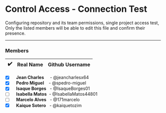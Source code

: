 # Control Access - Connection Test

Configuring repository and its team permissions, single project access test,
Only the listed members will be able to edit this file and confirm their presence.

<hr>

### Members 


|  ✔️ |Real Name  | Github Username |
|--------|-----------------|---------------------|
- [x] &nbsp;&nbsp; **Jean Charles**  &nbsp;&nbsp;&nbsp; - @jeancharlesx64
- [x] &nbsp;&nbsp; **Pedro Miguel**  &nbsp;&nbsp;&nbsp;- @spedro-miguel
- [x] &nbsp;&nbsp; **Isaque Borges** &nbsp; - @IsaqueBorges01
- [ ] &nbsp;&nbsp; **Isabella Matos**&nbsp;&nbsp;- @IsabellaMatos44801
- [ ] &nbsp;&nbsp; **Marcelo Alves** &nbsp; - @171marcelo
- [x] &nbsp;&nbsp; **Kaique Sotero** &nbsp;&nbsp;-  @kaiquetozim
